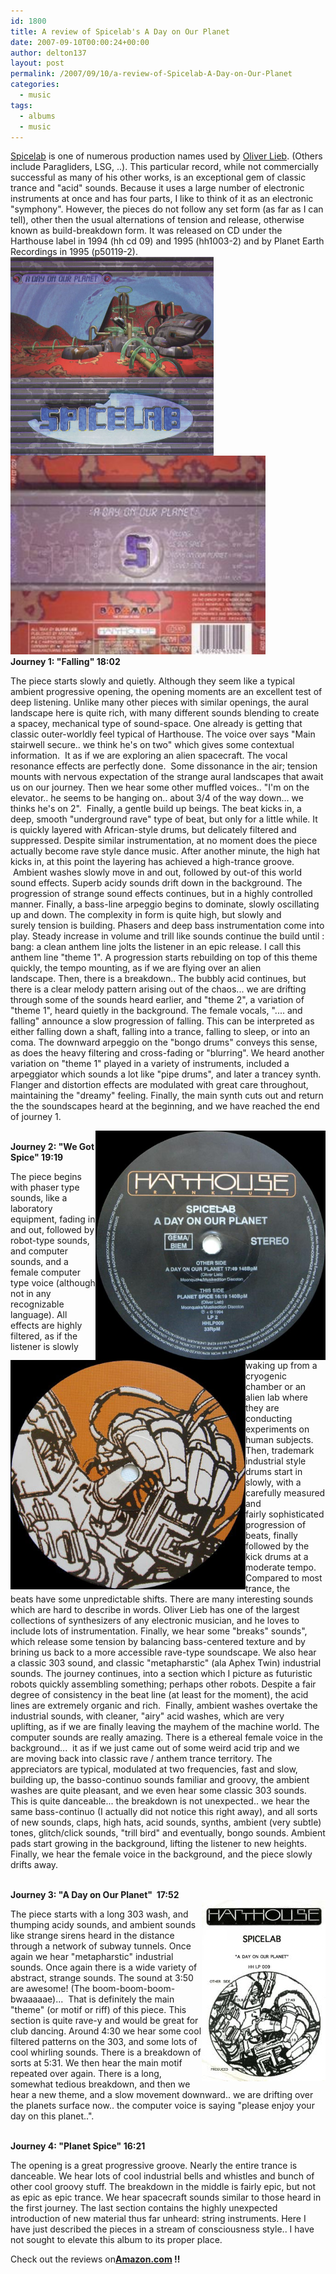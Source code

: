 ```yaml
---
id: 1800
title: A review of Spicelab's A Day on Our Planet
date: 2007-09-10T00:00:24+00:00
author: delton137
layout: post
permalink: /2007/09/10/a-review-of-Spicelab-A-Day-on-Our-Planet
categories:
  - music
tags:
  - albums
  - music
---
```


<a href="http://www.myspace.com/thespicelab">Spicelab</a> is one
of numerous production names used by <a href="http://www.myspace.com/solieb">Oliver
Lieb</a>. (Others include Paragliders, LSG, ..). This particular record, while not commercially successful as many of
his other works,
is an exceptional gem of classic trance and &quot;acid&quot; sounds. Because it uses a
large number of electronic instruments at once and has four parts, I like to think
of it as an electronic &quot;symphony&quot;. However, the pieces do not follow any set
form (as far as I can tell), other then the usual alternations of tension and
release, otherwise known as build-breakdown form. It was released on CD under the Harthouse label in
1994 (hh cd 09) and 1995 (hh1003-2) and by Planet Earth Recordings in 1995
(p50119-2).
<img border="0" src="/assets/pictures/Spicelab/A%20day%20on%20our%20planet.jpg" width="325" height="318" align="left" vspace="" hspace="">
<img border="0" src="/assets/pictures/Spicelab/A%20day%20on%20our%20planet%20back.jpg" width="408" height="318">
<br/>
<STRONG>Journey 1: "Falling" 18:02</STRONG><br/>

The piece starts slowly and quietly. Although
they seem like a typical ambient progressive opening, the opening moments are an
excellent test of deep listening.&nbsp;Unlike many other pieces with similar
openings, the&nbsp;aural landscape here is quite rich, with many different
sounds blending to create a spacey, mechanical type of sound-space. One already
is getting that classic outer-worldly feel typical of Harthouse.&nbsp;The voice
over says &quot;Main stairwell secure.. we think he's on two&quot; which gives some
contextual information.&nbsp; It as if  we are exploring an alien spacecraft. The&nbsp;vocal resonance effects are perfectly done.&nbsp;
Some dissonance in the air; tension mounts with nervous&nbsp;expectation of the
strange&nbsp;aural landscapes that await us&nbsp;on our journey. Then we hear
some other muffled voices.. "I'm on the elevator.. he seems to be hanging on..
about 3/4 of the way down... we thinks he's on 2".&nbsp; Finally, a gentle build
up beings. The beat kicks in, a deep, smooth "underground rave" type of beat,
but only for a little while. It is quickly layered with African-style drums,
but&nbsp;delicately filtered and suppressed. Despite similar instrumentation, at
no moment does the piece actually become rave style dance music. After another
minute, the high hat kicks in, at this point the layering has achieved a
high-trance groove. &nbsp;Ambient washes slowly move in and out, followed by
out-of this world sound effects. Superb acidy sounds drift down in the
background. The progression of strange sound effects continues, but in a highly
controlled manner. Finally, a bass-line arpeggio begins to dominate, slowly
oscillating up and down. The complexity in form is quite high, but slowly and
surely&nbsp;tension is building. Phasers and deep bass instrumentation come into
play. Steady increase in volume and trill like sounds continue the build until :
bang: a clean anthem line jolts the listener in an epic release.&nbsp;I call
this anthem line "theme&nbsp;1".&nbsp;A progression starts rebuilding on top of
this theme quickly, the tempo mounting, as if we are&nbsp;flying over an alien
landscape.&nbsp;Then,&nbsp;there is a breakdown.. The bubbly acid continues, but
there is a clear melody pattern arising out of the chaos... we are drifting
through&nbsp;some&nbsp;of the sounds heard earlier,&nbsp;and "theme 2", a
variation of "theme 1", heard&nbsp;quietly in the background.&nbsp;The female vocals,
&quot;.... and falling&quot; announce a slow progression of falling. This can be
interpreted as either falling down a shaft, falling into a trance, falling to
sleep, or into an coma. The downward arpeggio on the &quot;bongo drums&quot; conveys this
sense, as does the heavy filtering and cross-fading or &quot;blurring&quot;. We heard
another variation on &quot;theme 1&quot; played in a variety of instruments, included a
arpeggiator which sounds a lot like &quot;pipe drums&quot;, and later a trancey synth.
Flanger and distortion effects are modulated with great care throughout,
maintaining the &quot;dreamy&quot; feeling. Finally,&nbsp;the main synth cuts out and&nbsp;return
the the soundscapes heard at the beginning, and we have reached the end of
journey 1.  

<img border="0" src="/assets/pictures/Spicelab/vinyl%202.jpg" align="right" width="368" height="367">
<img border="0" src="/assets/pictures/Spicelab/vinyl%20.jpg" width="376"  align="left"  height="367">


<br>
<STRONG>Journey 2: "We Got Spice" 19:19</STRONG><br>

The piece begins with phaser type sounds,
like a laboratory equipment, fading in and out, followed by robot-type sounds,
and computer sounds, and a female computer type voice (although not in any
recognizable language). All effects are highly filtered, as if the listener is
slowly waking up from a cryogenic chamber or an alien lab where they are
conducting experiments on human subjects. Then, trademark industrial style drums
start in slowly,&nbsp;with a carefully measured and fairly&nbsp;sophisticated
progression of beats,&nbsp;finally followed by the kick drums at a moderate
tempo. Compared to most trance, the beats&nbsp;have some&nbsp;unpredictable
shifts. There are many interesting sounds which are hard to describe in words.
Oliver Lieb has one of the largest collections of synthesizers of any electronic
musician, and he loves to include lots of instrumentation. Finally, we hear some
"breaks" sounds", which&nbsp;release some tension by balancing bass-centered
texture and by brining us back to a more accessible rave-type
soundscape.&nbsp;We also hear a&nbsp;classic 303 sound, and classic
"metapharstic"&nbsp;(ala Aphex Twin) industrial sounds. The journey continues,
into a section which I picture as futuristic robots quickly assembling
something; perhaps other robots. Despite a fair degree of consistency in the
beat line (at least for the moment), the acid lines are extremely organic and
rich. &nbsp;Finally, ambient washes overtake the industrial sounds, with
cleaner, "airy" acid washes, which are very uplifting,&nbsp;as if we are finally
leaving the mayhem of the machine world.&nbsp;The computer sounds are really
amazing. There is a ethereal female voice in the background...&nbsp;&nbsp;it as
if we just came out of some weird acid trip and&nbsp;we are&nbsp;moving back
into classic rave / anthem trance territory. The appreciators are typical,
modulated at two frequencies, fast and slow, building up, the basso-continuo
sounds familiar and groovy,&nbsp;the ambient washes are quite
pleasant,&nbsp;and we even hear some&nbsp;classic 303 sounds. This is quite
danceable... the breakdown is not unexpected..&nbsp;we hear the same
bass-continuo (I actually did not notice this right&nbsp;away), and all sorts of
new sounds,&nbsp;claps, high hats, acid sounds, synths, ambient (very subtle)
tones, glitch/click sounds, "trill bird" and eventually, bongo sounds. Ambient
pads start growing in the background, lifting the listener to new heights.
Finally, we hear the female voice in the background, and the piece slowly drifts
away.

<br>
<STRONG>Journey 3: "A Day on Our Planet"&nbsp; 17:52</STRONG><br>
<img border="0" src="/assets/pictures/Spicelab/single.jpg" align="right" width="198" height="290">

The piece starts with a long 303 wash, and
thumping acidy sounds, and ambient sounds like strange sirens heard in the distance through a network of
subway tunnels. Once again we hear "metapharstic" industrial sounds. Once again there is&nbsp;a
wide variety of abstract, strange sounds. The sound at
3:50 are awesome! (The boom-boom-boom-bwaaaaae)...&nbsp;
That is definitely the main &quot;theme&quot; (or motif or riff) of
this piece. This section is quite rave-y and would be great for club dancing.
Around 4:30 we hear some cool filtered patterns on the 303,
and some lots of cool whirling sounds. There is a breakdown
of sorts at 5:31. We then hear the main motif repeated over
again. There is a long, somewhat tedious breakdown, and then
we hear a new theme, and a slow movement downward.. we are
drifting over the planets surface now.. the computer voice
is saying &quot;please enjoy your day on this planet..&quot;.

<br>
<STRONG>Journey 4: "Planet Spice" 16:21</STRONG><br>


The opening is a great progressive groove. Nearly the entire
trance is danceable. We hear lots of cool
industrial bells and whistles and bunch of other cool groovy stuff. The
breakdown in the middle is fairly epic, but not as epic as epic trance. We hear
spacecraft sounds similar to those heard in the first journey. The last section&nbsp;contains the&nbsp;highly unexpected
introduction of new material thus far unheard: string instruments.
Here I have just described the pieces in a stream of consciousness
style.. I have not sought to elevate this album to its proper place.

Check out the reviews on<b><a href="http://www.amazon.com/Day-Our-Planet-Spicelab/dp/B000008PVA">Amazon.com</a>
!!</b>
